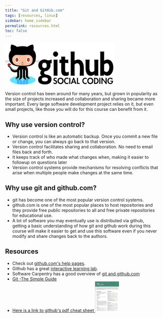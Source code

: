 ```yaml
---
title: "Git and GitHib.com"
tags: [resources, linux]
sidebar: home_sidebar
permalink: resources.html
toc: false
---
```


![Github Logo](images/github_logo.jpg)

Version control has been around for many years, but grown in popularity as the size of projects increased and collaboration and sharing became more important. Every large software development project relies on it, but even small projects, like those you will do for this course can benefit from it.

## Why use version control?

* Version control is like an automatic backup. Once you commit a new file or change, you can always go back to that version.
* Version control facilitates sharing and collaboration. No need to email files back and forth.
* It keeps track of who made what changes when, making it easier to followup on questions later
* Version control systems provide mechanisms for resolving conflicts that arise when multiple people make changes at the same time.

## Why use git and github.com?

* git has become one of the most popular version control systems.
* github.com is one of the most popular places to host repositories and they provide free public repositories to all and free private repositories for educational use.
* A lot of software you may eventually use is distributed via github, getting a basic understanding of how git and github work during this course will make it easier to get and use this software even if you never modify and share changes back to the authors.

## Resources

* Check out [github.com's help pages](https://help.github.com/).
* Github has a great [interactive learning lab](https://lab.github.com/).
* Software Carpentry has a good overview of [git and github.com](http://software-carpentry.org/v5/novice/git/index.html)
* [Git -The Simple Guide](http://rogerdudler.github.io/git-guide/)
* [Here is a link to github's pdf cheat sheet ![cheat sheet image](images\git.cheat.sheet.jpg)](https://education.github.com/git-cheat-sheet-education.pdf)
